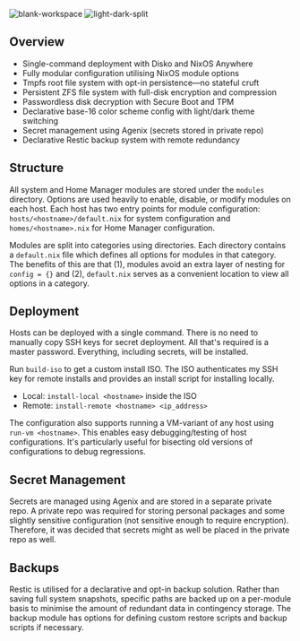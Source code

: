 ![blank-workspace](https://github.com/JManch/nixos/assets/61563764/88951964-f6aa-48b6-889b-48fa1a7d3e00)
![light-dark-split](https://github.com/JManch/nixos/assets/61563764/aa32d9df-42f8-4d39-a02b-653b40d03f4f)

## Overview

- Single-command deployment with Disko and NixOS Anywhere
- Fully modular configuration utilising NixOS module options
- Tmpfs root file system with opt-in persistence—no stateful cruft
- Persistent ZFS file system with full-disk encryption and compression
- Passwordless disk decryption with Secure Boot and TPM
- Declarative base-16 color scheme config with light/dark theme switching
- Secret management using Agenix (secrets stored in private repo)
- Declarative Restic backup system with remote redundancy

## Structure

All system and Home Manager modules are stored under the `modules` directory.
Options are used heavily to enable, disable, or modify modules on each host.
Each host has two entry points for module configuration:
`hosts/<hostname>/default.nix` for system configuration and
`homes/<hostname>.nix` for Home Manager configuration.

Modules are split into categories using directories. Each directory contains a
`default.nix` file which defines all options for modules in that category. The
benefits of this are that (1), modules avoid an extra layer of nesting for
`config = {}` and (2), `default.nix` serves as a convenient location to view
all options in a category.

## Deployment

Hosts can be deployed with a single command. There is no need to manually copy
SSH keys for secret deployment. All that's required is a master password.
Everything, including secrets, will be installed.

Run `build-iso` to get a custom install ISO. The ISO authenticates my SSH key
for remote installs and provides an install script for installing locally.
- Local: `install-local <hostname>` inside the ISO
- Remote: `install-remote <hostname> <ip_address>`

The configuration also supports running a VM-variant of any host using `run-vm
<hostname>`. This enables easy debugging/testing of host configurations. It's
particularly useful for bisecting old versions of configurations to debug
regressions.

## Secret Management

Secrets are managed using Agenix and are stored in a separate private repo. A
private repo was required for storing personal packages and some slightly
sensitive configuration (not sensitive enough to require encryption).
Therefore, it was decided that secrets might as well be placed in the private
repo as well.

## Backups

Restic is utilised for a declarative and opt-in backup solution. Rather than
saving full system snapshots, specific paths are backed up on a per-module
basis to minimise the amount of redundant data in contingency storage. The
backup module has options for defining custom restore scripts and backup
scripts if necessary.
